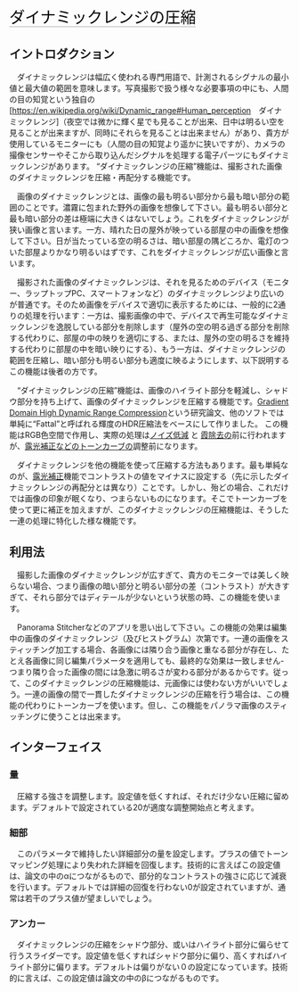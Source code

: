 <span style="color: #000000; background: none; overflow: hidden; page-break-after: avoid; font-size: 2.0em; font-family: Georgia,Times,serif; margin-top: 1em; margin-bottom: 0.25em; line-height: 1.3; padding: 0; border-bottom: 1px solid #AAAAAA;">ダイナミックレンジの圧縮</span>

## イントロダクション

　ダイナミックレンジは幅広く使われる専門用語で、計測されるシグナルの最小値と最大値の範囲を意味します。写真撮影で扱う様々な必要事項の中にも、人間の目の知覚という独自の
\[<https://en.wikipedia.org/wiki/Dynamic_range#Human_perception>　ダイナミックレンジ\]（夜空では微かに輝く星でも見ることが出来、日中は明るい空を見ることが出来ますが、同時にそれらを見ることは出来ません）があり、貴方が使用しているモニターにも（人間の目の知覚より遥かに狭いですが）、カメラの撮像センサーやそこから取り込んだシグナルを処理する電子パーツにもダイナミックレンジがあります。
“ダイナミックレンジの圧縮”機能は、撮影された画像のダイナミックレンジを圧縮・再配分する機能です。

　画像のダイナミックレンジとは、画像の最も明るい部分から最も暗い部分の範囲のことです。濃霧に包まれた野外の画像を想像して下さい。最も明るい部分と最も暗い部分の差は極端に大きくはないでしょう。これをダイナミックレンジが狭い画像と言います。一方、晴れた日の屋外が映っている部屋の中の画像を想像して下さい。日が当たっている空の明るさは、暗い部屋の隅どころか、電灯のついた部屋よりかなり明るいはずです、これをダイナミックレンジが広い画像と言います。

　撮影された画像のダイナミックレンジは、それを見るためのデバイス（モニター、ラップトップPC、スマートフォンなど）のダイナミックレンジより広いのが普通です。そのため画像をデバイスで適切に表示するためには、一般的に2通りの処理を行います：一方は、撮影画像の中で、デバイスで再生可能なダイナミックレンジを逸脱している部分を削除します（屋外の空の明る過ぎる部分を削除する代わりに、部屋の中の映りを適切にする、または、屋外の空の明るさを維持する代わりに部屋の中を暗い映りにする）、もう一方は、ダイナミックレンジの範囲を圧縮し、暗い部分も明るい部分も適度に映るようにします、以下説明するこの機能は後者の方です。

　“ダイナミックレンジの圧縮”機能は、画像のハイライト部分を軽減し、シャドウ部分を持ち上げて、画像のダイナミックレンジを圧縮する機能です。[Gradient
Domain High Dynamic Range
Compression](http://www.cs.huji.ac.il/~danix/hdr/)という研究論文、他のソフトでは単純に“Fattal”と呼ばれる輝度のHDR圧縮法をベースにして作りました。
この機能はRGB色空間で作用し、実際の処理は[ノイズ低減](Noise_Reduction/jp "wikilink")
と
[霞除去の](Haze_Removal/jp "wikilink")前に行われますが、[露光補正などのトーンカーブの](Exposure/jp "wikilink")調整前になります。

　ダイナミックレンジを他の機能を使って圧縮する方法もあります。最も単純なのが、[露光補正](Exposure/jp "wikilink")機能でコントラストの値をマイナスに設定する（先に示したダイナミックレンジの再配分とは異なり）ことです。しかし、殆どの場合、これだけでは画像の印象が眠くなり、つまらないものになります。そこでトーンカーブを使って更に補正を加えますが、このダイナミックレンジの圧縮機能は、そうした一連の処理に特化した様な機能です。

## 利用法

　撮影した画像のダイナミックレンジが広すぎて、貴方のモニターでは美しく映らない場合、つまり画像の暗い部分と明るい部分の差（コントラスト）が大きすぎて、それら部分ではディテールが少ないという状態の時、この機能を使います。

　Panorama
Stitcherなどのアプリを思い出して下さい。この機能の効果は編集中の画像のダイナミックレンジ（及びヒストグラム）次第です。一連の画像をスティッチング加工する場合、各画像には隣り合う画像と重なる部分が存在し、たとえ各画像に同じ編集パラメータを適用しても、最終的な効果は一致しません-つまり隣り合った画像の間には急激に明るさが変わる部分があるからです。従って、このダイナミックレンジの圧縮機能は、元画像には使わない方がいいでしょう。一連の画像の間で一貫したダイナミックレンジの圧縮を行う場合は、この機能の代わりにトーンカーブを使います。但し、この機能をパノラマ画像のスティッチングに使うことは出来ます。

## インターフェイス

### 量

　圧縮する強さを調整します。設定値を低くすれば、それだけ少ない圧縮に留めます。デフォルトで設定されている20が適度な調整開始点と考えます。

### 細部

　このパラメータで維持したい詳細部分の量を設定します。プラスの値でトーンマッピング処理により失われた詳細を回復します。技術的に言えばこの設定値は、論文の中のαにつながるもので、部分的なコントラストの強さに応じて減衰を行います。デフォルトでは詳細の回復を行わない0が設定されていますが、通常は若干のプラス値が望ましいでしょう。

### アンカー

　ダイナミックレンジの圧縮をシャドウ部分、或いはハイライト部分に偏らせて行うスライダーです。設定値を低くすればシャドウ部分に偏り、高くすればハイライト部分に偏ります。デフォルトは偏りがない０の設定になっています。技術的に言えば、この設定値は論文の中のβにつながるものです。